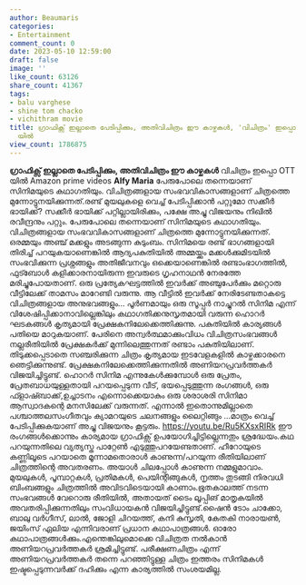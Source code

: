```yaml
---
author: Beaumaris
categories:
- Entertainment
comment_count: 0
date: 2023-05-10 12:59:00
draft: false
image: ''
like_count: 63126
share_count: 41367
tags:
- balu varghese
- shine tom chacko
- vichithram movie
title: ഗ്രാഫിക്സ് ഇല്ലാതെ പേടിപ്പിക്കും, അതിവിചിത്രം ഈ കാഴ്ചകൾ, 'വിചിത്രം' ഇപ്പൊ OTT
  യിൽ 
view_count: 1786875
---
```


**ഗ്രാഫിക്സ് ഇല്ലാതെ പേടിപ്പിക്കും, അതിവിചിത്രം ഈ കാഴ്ചകൾ** വിചിത്രം ഇപ്പൊ OTT യിൽ Amazon prime videos **Alfy Maria** പേരുപോലെ തന്നെയാണ് സിനിമയുടെ കഥാ​ഗതിയും. വിചിത്രങ്ങളായ സംഭവവികാസങ്ങളാണ് ചിത്രത്തെ മുന്നോട്ടുനയിക്കുന്നത്.രണ്ട് മുയലുകളെ വെച്ച് പേടിപ്പിക്കാൻ പറ്റുമോ സക്കീർ ഭായിക്ക്? സക്കീർ ഭായിക്ക് പറ്റില്ലായിരിക്കും, പക്ഷേ അച്ചു വിജയനും നിഖിൽ രവീന്ദ്രനും പറ്റും. പേരുപോലെ തന്നെയാണ് സിനിമയുടെ കഥാ​ഗതിയും. വിചിത്രങ്ങളായ സംഭവവികാസങ്ങളാണ് ചിത്രത്തെ മുന്നോട്ടുനയിക്കുന്നത്. ഒരമ്മയും അഞ്ച് മക്കളും അടങ്ങുന്ന കുടുംബം. ​സിനിമയെ രണ്ട് ഭാ​ഗങ്ങളായി തിരിച്ച് പറയുകയാണെങ്കിൽ ആദ്യപകുതിയിൽ അമ്മയ്ക്കും മക്കൾക്കുമിടയിൽ സംഭവിക്കുന്ന പ്രശ്നങ്ങളും അതിജീവനവും ഒക്കെയാണെങ്കിൽ രണ്ടാംഭാഗത്തിൽ, ഫുട്ബോൾ കളിക്കാരനായിരുന്ന ​ഇവരുടെ ​ഗൃഹനാഥൻ നേരത്തേ മരിച്ചുപോയതാണ്. ഒരു പ്രത്യേകഘട്ടത്തിൽ ഇവർക്ക് അഞ്ചുപേർക്കും മറ്റൊരു വീട്ടിലേക്ക് താമസം മാറേണ്ടി വരുന്നു. ആ വീട്ടിൽ ഇവർക്ക് നേരിടേണ്ടതാകട്ടെ വിചിത്രങ്ങളായ അനുഭവങ്ങളും... [](https://cdn.boolokam.com/articles/2023/05/Untitled-1.jpg)പൂർണമായും ഒരു സൂപ്പർ നാച്ചുറൽ സിനിമ എന്ന് വിശേഷിപ്പിക്കാനാവില്ലെങ്കിലും കഥാ​ഗതിക്കനുസൃതമായി വരുന്ന ഹൊറർ ഘടകങ്ങൾ കൃത്യമായി പ്രേക്ഷകനിലേക്കെത്തിക്കുന്നു. പകുതിയിൽ കാര്യങ്ങൾ പതിയെ മാറുകയാണ്. പേരിനെ അന്വർത്ഥമാക്കുംവിധം വിചിത്രസംഭവങ്ങൾ നല്ലരീതിയിൽ പ്രേക്ഷകർക്ക് മുന്നിലെത്തുന്നത് രണ്ടാം പകുതിയിലാണ്. തിടുക്കപ്പെടാതെ സഞ്ചരിക്കുന്ന ചിത്രം കൃത്യമായ ഇടവേളകളിൽ കാഴ്ചക്കാരനെ ഞെട്ടിക്കുന്നുണ്ട്. പ്രേക്ഷകനിലേക്കെത്തിക്കുന്നതിൽ അണിയറപ്രവർത്തകർ വിജയിച്ചിട്ടുണ്ട്. ഹൊറർ സിനിമ എന്നുകേൾക്കുമ്പോൾ ഒരു പ്രേതം, പ്രേതബാധയുള്ളതായി പറയപ്പെടുന്ന വീട്, ഭയപ്പെടുത്തുന്ന രം​ഗങ്ങൾ, ഒരു ഫ്ളാഷ്ബാക്ക്,ഉച്ചാടനം എന്നൊക്കെയാകും ഒരു ശരാശരി സിനിമാ ആസ്വാദകന്റെ മനസിലേക്ക് വരുന്നത്. എന്നാൽ ഇതൊന്നുമില്ലാതെ പശ്ചാത്തലസം​ഗീതവും ക്യാമറയുടെ ചലനങ്ങളും ലൈറ്റിങ്ങും ...മാത്രം വെച്ച് പേടിപ്പിക്കുകയാണ് അച്ചു വിജയനും കൂട്ടരും. https://youtu.be/Ru5KXsxRIRk ഈ രം​ഗങ്ങൾക്കൊന്നും കാര്യമായ ​ഗ്രാഫിക്സ് ഉപയോ​ഗിച്ചിട്ടില്ലെന്നതും ശ്രദ്ധേയം.കഥ പറയുന്നതിലെ വ്യത്യസ്ത പാറ്റേൺ എടുത്തുപറയേണ്ടതാണ്. ഹീറോയുടെ കണ്ണിലൂടെ പറയാതെ മൂന്നാമതൊരാൾ കാണുന്ന/പറയുന്ന രീതിയിലാണ് ചിത്രത്തിന്റെ അവതരണം. അയാൾ ചിലപ്പോൾ കാണുന്ന നമ്മളുമാവാം. ​മുയലുകൾ, പൂമ്പാറ്റകൾ, പ്രതിമകൾ, പെയിന്റിങ്ങുകൾ, നൃത്തം തുടങ്ങി നിരവധി ബിംബങ്ങളും ചിത്രത്തിൽ അവിടവിടെയായി കാണാം.ഭൂതകാലത്ത് നടന്ന സംഭവങ്ങൾ വേറൊരു രീതിയിൽ, അതായത് ടൈം ലൂപ്പിങ് മാതൃകയിൽ അവതരിപ്പിക്കുന്നതിലും സംവിധായകൻ വിജയിച്ചിട്ടുണ്ട്.ഷൈൻ ടോം ചാക്കോ, ബാലു വർ​ഗീസ്, ലാൽ, ജോളി ചിറയത്ത്, കനി കുസൃതി, കേതകി നാരായൺ, ജയിംസ് ഏലിയ എന്നിവരാണ് പ്രധാന കഥാപാത്രങ്ങൾ. ഓരോ കഥാപാത്രങ്ങൾക്കും.എന്തെങ്കിലുമൊക്കെ വിചിത്രത നൽകാൻ അണിയറപ്രവർത്തകർ ശ്രമിച്ചിട്ടുണ്ട്. പരീക്ഷണചിത്രം എന്ന് അണിയറപ്രവർത്തകർ തന്നെ പറഞ്ഞിട്ടുള്ള ചിത്രം ഇത്തരം സിനിമകൾ ഇഷ്ടപ്പെടുന്നവർക്ക് ദഹിക്കും എന്ന കാര്യത്തിൽ സംശയമില്ല.